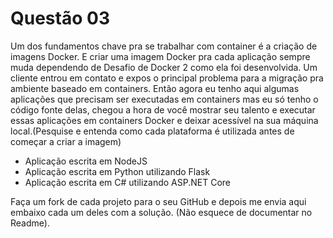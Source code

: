 # Questão 03
Um dos fundamentos chave pra se trabalhar com container é a criação de imagens
Docker. E criar uma imagem Docker pra cada aplicação sempre muda dependendo de
Desafio de Docker 2
como ela foi desenvolvida. Um cliente entrou em contato e expos o principal problema
para a migração pra ambiente baseado em containers.
Então agora eu tenho aqui algumas aplicações que precisam ser executadas em
containers mas eu só tenho o código fonte delas, chegou a hora de você mostrar seu
talento e executar essas aplicações em containers Docker e deixar acessível na sua
máquina local.(Pesquise e entenda como cada plataforma é utilizada antes de começar
a criar a imagem)
- Aplicação escrita em NodeJS
- Aplicação escrita em Python utilizando Flask
- Aplicação escrita em C# utilizando ASP.NET Core

Faça um fork de cada projeto para o seu GitHub e depois me envia aqui embaixo cada
um deles com a solução. (Não esquece de documentar no Readme).
